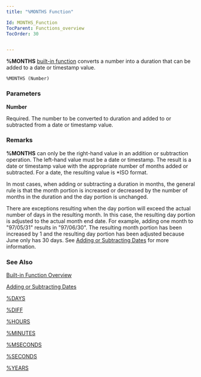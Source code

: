 ```yaml
---
title: "%MONTHS Function"

Id: MONTHS_Function
TocParent: Functions_overview
TocOrder: 30


---
```


<span style="FONT-WEIGHT: bold">%MONTHS</span> [built-in function](Functions_overview.html) converts a number into a duration that can be added to a date or timestamp value. 

```
%MONTHS (Number)        
```

### Parameters

**Number** 

Required. The number to be converted to duration and added to or subtracted from a date or timestamp value.


### Remarks
**%MONTHS** can only be the right-hand value in an addition or subtraction operation. The left-hand value must be a date or timestamp. The result is a date or timestamp value with the appropriate number of months added or subtracted. For a date, the resulting value is *ISO format. 

In most cases, when adding or subtracting a duration in months, the general rule is that the month portion is increased or decreased by the number of months in the duration and the day portion is unchanged. 

There are exceptions resulting when the day portion will exceed the actual number of days in the resulting month. In this case, the resulting day portion is adjusted to the actual month end date. For example, adding one month to "97/05/31" results in "97/06/30". The resulting month portion has been increased by 1 and the resulting day portion has been adjusted because June only has 30 days. See [Adding or Subtracting Dates](Adding_or_Subtracting_Dates.html) for more information. 

### See Also
[Built-in Function Overview](Functions_overview.html)

[Adding or Subtracting Dates](Adding_or_Subtracting_Dates.html)

[%DAYS](DAYS_Function.html)

[%DIFF](DIFF_Function.html)

[%HOURS](HOURS_Function.html)

[%MINUTES](MINUTES_Function.html)

[%MSECONDS](MSECONDS_Function.html)

[%SECONDS](SECONDS_Function.html)

[%YEARS](YEARS_Function.html) 
